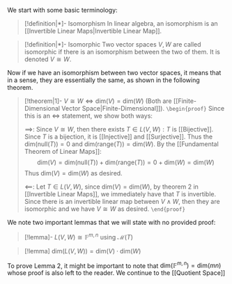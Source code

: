 We start with some basic terminology:

>[!definition|*]- Isomorphism
>In linear algebra, an isomorphism is an [[Invertible Linear Maps|Invertible Linear Map]]. 

>[!definition|*]- Isomorphic
>Two vector spaces $V,W$ are called isomorphic if there is an isomorphism between the two of them. It is denoted $V \cong W$.

Now if we have an isomorphism between two vector spaces, it means that in a sense, they are essentially the same, as shown in the following theorem.

>[!theorem|1]- $V\cong W \iff \text{dim}(V) = \text{dim}(W)$ (Both are [[Finite-Dimensional Vector Space|Finite-Dimensional]]).
>`\begin{proof}` Since this is an $\iff$ statement, we show both ways:
>
>$\implies$: Since $V \cong W$, then there exists $T \in L(V,W): T$ is [[Bijective]]. Since $T$ is a bijection, it is [[Injective]] and [[Surjective]]. Thus the $\text{dim}(\text{null}(T)) = 0$ and $\text{dim}(\text{range}(T)) = \text{dim}(W)$. By the [[Fundamental Theorem of Linear Maps]]: $$\text{dim}(V) = \text{dim}(\text{null}(T)) + \text{dim}(\text{range}(T)) = 0 + \text{dim}(W) = \text{dim}(W)$$Thus $\text{dim}(V) = \text{dim}(W)$ as desired.
>
>$\impliedby$: Let $T \in L(V,W)$, since $\text{dim}(V) = \text{dim}(W)$, by theorem 2 in [[Invertible Linear Maps]], we immediately have that $T$ is invertible. Since there is an invertible linear map between $V \; \land \; W$, then they are isomorphic and we have $V \cong W$ as desired.
> `\end{proof}`

We note two important lemmas that we will state with no provided proof:

>[!lemma]- $L(V,W) \cong \mathbb{F}^{m,n}$ using $\mathcal{M}(T)$

>[!lemma] $\text{dim}(L(V,W)) = \text{dim}(V) \cdot \text{dim}(W)$

To prove Lemma 2, it might be important to note that $\text{dim}(\mathbb{F}^{m,n}) = \text{dim}(mn)$ whose proof is also left to the reader. We continue to the [[Quotient Space]]
